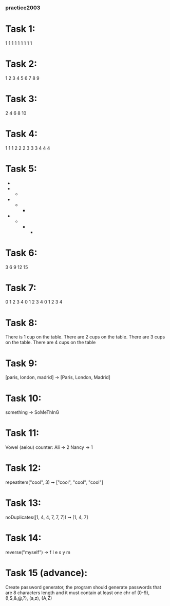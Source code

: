 ### practice2003
# Task 1:
1 1 1 1 1 1 1 1 1
# Task 2:
1 2 3 4 5 6 7 8 9
# Task 3:
2 4 6 8 10
# Task 4:
1 1 1 2 2 2 3 3 3 4 4 4
# Task 5:
+
+ +
+ + +
+ + + +
# Task 6:
3
6
9
12
15
# Task 7:
0
1
2
3
4
0
1
2
3
4
0
1
2
3
4
# Task 8:
There is 1 cup on the table.
There are 2 cups on the table.
There are 3 cups on the table.
There are 4 cups on the table
# Task 9:
[paris, london, madrid] -> [Paris, London, Madrid]
# Task 10:
something -> SoMeThInG
# Task 11:
Vowel (aeiou) counter:
Ali -> 2
Nancy -> 1
# Task 12:
repeatItem("cool", 3) ➞ ["cool", "cool", "cool"]
# Task 13:
noDuplicates([1, 4, 4, 7, 7, 7]) ➞ [1, 4, 7]
# Task 14:
reverse("myself") ->
f
l
e
s
y
m
# Task 15 (advance):
Create password generator, the program should generate passwords that are 8 characters length and it must contain at least one chr of  (0-9), (!,$,&,@,?), (a,z), (A,Z)
